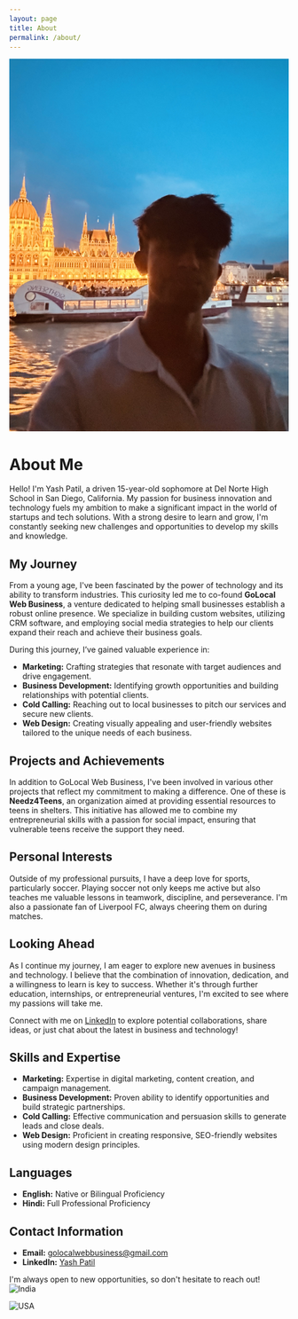 ```yaml
---
layout: page
title: About
permalink: /about/
---
```

![Yash Patil](IMG_0526.jpg)
# About Me

Hello! I'm Yash Patil, a driven 15-year-old sophomore at Del Norte High School in San Diego, California. My passion for business innovation and technology fuels my ambition to make a significant impact in the world of startups and tech solutions. With a strong desire to learn and grow, I'm constantly seeking new challenges and opportunities to develop my skills and knowledge.

## My Journey

From a young age, I've been fascinated by the power of technology and its ability to transform industries. This curiosity led me to co-found **GoLocal Web Business**, a venture dedicated to helping small businesses establish a robust online presence. We specialize in building custom websites, utilizing CRM software, and employing social media strategies to help our clients expand their reach and achieve their business goals.

During this journey, I’ve gained valuable experience in:
- **Marketing:** Crafting strategies that resonate with target audiences and drive engagement.
- **Business Development:** Identifying growth opportunities and building relationships with potential clients.
- **Cold Calling:** Reaching out to local businesses to pitch our services and secure new clients.
- **Web Design:** Creating visually appealing and user-friendly websites tailored to the unique needs of each business.

## Projects and Achievements

In addition to GoLocal Web Business, I've been involved in various other projects that reflect my commitment to making a difference. One of these is **Needz4Teens**, an organization aimed at providing essential resources to teens in shelters. This initiative has allowed me to combine my entrepreneurial skills with a passion for social impact, ensuring that vulnerable teens receive the support they need.

## Personal Interests

Outside of my professional pursuits, I have a deep love for sports, particularly soccer. Playing soccer not only keeps me active but also teaches me valuable lessons in teamwork, discipline, and perseverance. I'm also a passionate fan of Liverpool FC, always cheering them on during matches.

## Looking Ahead

As I continue my journey, I am eager to explore new avenues in business and technology. I believe that the combination of innovation, dedication, and a willingness to learn is key to success. Whether it's through further education, internships, or entrepreneurial ventures, I'm excited to see where my passions will take me.

Connect with me on [LinkedIn](https://www.linkedin.com/in/yashpatil21/) to explore potential collaborations, share ideas, or just chat about the latest in business and technology!

## Skills and Expertise
- **Marketing:** Expertise in digital marketing, content creation, and campaign management.
- **Business Development:** Proven ability to identify opportunities and build strategic partnerships.
- **Cold Calling:** Effective communication and persuasion skills to generate leads and close deals.
- **Web Design:** Proficient in creating responsive, SEO-friendly websites using modern design principles.

## Languages
- **English:** Native or Bilingual Proficiency
- **Hindi:** Full Professional Proficiency

## Contact Information
- **Email:** [golocalwebbusiness@gmail.com](mailto:golocalwebbusiness@gmail.com)
- **LinkedIn:** [Yash Patil](https://www.linkedin.com/in/yashpatil21/)

I'm always open to new opportunities, so don't hesitate to reach out!
![India](https://upload.wikimedia.org/wikipedia/en/thumb/4/41/Flag_of_India.svg/1200px-Flag_of_India.svg.png)

![USA](https://cdn.britannica.com/79/4479-050-6EF87027/flag-Stars-and-Stripes-May-1-1795.jpg)